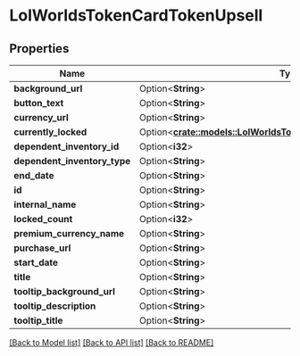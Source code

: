 # LolWorldsTokenCardTokenUpsell

## Properties

Name | Type | Description | Notes
------------ | ------------- | ------------- | -------------
**background_url** | Option<**String**> |  | [optional]
**button_text** | Option<**String**> |  | [optional]
**currency_url** | Option<**String**> |  | [optional]
**currently_locked** | Option<[**crate::models::LolWorldsTokenCardTokenUpsellLockedType**](LolWorldsTokenCardTokenUpsellLockedType.md)> |  | [optional]
**dependent_inventory_id** | Option<**i32**> |  | [optional]
**dependent_inventory_type** | Option<**String**> |  | [optional]
**end_date** | Option<**String**> |  | [optional]
**id** | Option<**String**> |  | [optional]
**internal_name** | Option<**String**> |  | [optional]
**locked_count** | Option<**i32**> |  | [optional]
**premium_currency_name** | Option<**String**> |  | [optional]
**purchase_url** | Option<**String**> |  | [optional]
**start_date** | Option<**String**> |  | [optional]
**title** | Option<**String**> |  | [optional]
**tooltip_background_url** | Option<**String**> |  | [optional]
**tooltip_description** | Option<**String**> |  | [optional]
**tooltip_title** | Option<**String**> |  | [optional]

[[Back to Model list]](../README.md#documentation-for-models) [[Back to API list]](../README.md#documentation-for-api-endpoints) [[Back to README]](../README.md)


